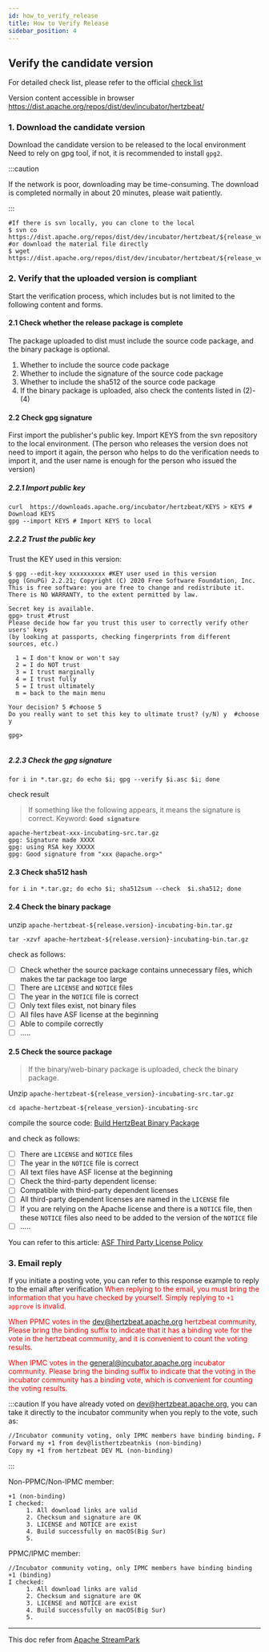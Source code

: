 ```yaml
---
id: how_to_verify_release
title: How to Verify Release
sidebar_position: 4
---
```


## Verify the candidate version

For detailed check list, please refer to the official [check list](https://cwiki.apache.org/confluence/display/INCUBATOR/Incubator+Release+Checklist)

Version content accessible in browser <https://dist.apache.org/repos/dist/dev/incubator/hertzbeat/>

### 1. Download the candidate version

Download the candidate version to be released to the local environment Need to rely on gpg tool, if not, it is recommended to install `gpg2`.

:::caution

If the network is poor, downloading may be time-consuming. The download is completed normally in about 20 minutes, please wait patiently.

:::

```shell
#If there is svn locally, you can clone to the local
$ svn co https://dist.apache.org/repos/dist/dev/incubator/hertzbeat/${release_version}-${rc_version}/
#or download the material file directly
$ wget https://dist.apache.org/repos/dist/dev/incubator/hertzbeat/${release_version}-${rc_version}/xxx.xxx
```

### 2. Verify that the uploaded version is compliant

Start the verification process, which includes but is not limited to the following content and forms.

#### 2.1 Check whether the release package is complete

The package uploaded to dist must include the source code package, and the binary package is optional.

1. Whether to include the source code package
2. Whether to include the signature of the source code package
3. Whether to include the sha512 of the source code package
4. If the binary package is uploaded, also check the contents listed in (2)-(4)

#### 2.2 Check gpg signature

First import the publisher's public key. Import KEYS from the svn repository to the local environment. (The person who releases the version does not need to import it again, the person who helps to do the verification needs to import it, and the user name is enough for the person who issued the version)

##### 2.2.1 Import public key

```shell
curl  https://downloads.apache.org/incubator/hertzbeat/KEYS > KEYS # Download KEYS
gpg --import KEYS # Import KEYS to local
```

##### 2.2.2 Trust the public key

Trust the KEY used in this version:

```shell
$ gpg --edit-key xxxxxxxxxx #KEY user used in this version
gpg (GnuPG) 2.2.21; Copyright (C) 2020 Free Software Foundation, Inc.
This is free software: you are free to change and redistribute it.
There is NO WARRANTY, to the extent permitted by law.

Secret key is available.
gpg> trust #trust
Please decide how far you trust this user to correctly verify other users' keys
(by looking at passports, checking fingerprints from different sources, etc.)

  1 = I don't know or won't say
  2 = I do NOT trust
  3 = I trust marginally
  4 = I trust fully
  5 = I trust ultimately
  m = back to the main menu

Your decision? 5 #choose 5
Do you really want to set this key to ultimate trust? (y/N) y  #choose y
                                                            
gpg>
         
```

##### 2.2.3 Check the gpg signature

```shell
for i in *.tar.gz; do echo $i; gpg --verify $i.asc $i; done
```

check result

> If something like the following appears, it means the signature is correct. Keyword: **`Good signature`**

```shell
apache-hertzbeat-xxx-incubating-src.tar.gz
gpg: Signature made XXXX
gpg: using RSA key XXXXX
gpg: Good signature from "xxx @apache.org>"
```

#### 2.3 Check sha512 hash

```shell
for i in *.tar.gz; do echo $i; sha512sum --check  $i.sha512; done
```

#### 2.4 Check the binary package

unzip  `apache-hertzbeat-${release.version}-incubating-bin.tar.gz`

```shell
tar -xzvf apache-hertzbeat-${release.version}-incubating-bin.tar.gz
```

check as follows:

- [ ] Check whether the source package contains unnecessary files, which makes the tar package too large
- [ ] There are `LICENSE` and `NOTICE` files
- [ ] The year in the `NOTICE` file is correct
- [ ] Only text files exist, not binary files
- [ ] All files have ASF license at the beginning
- [ ] Able to compile correctly
- [ ] .....

#### 2.5 Check the source package

> If the binary/web-binary package is uploaded, check the binary package.

Unzip `apache-hertzbeat-${release_version}-incubating-src.tar.gz`

```shell
cd apache-hertzbeat-${release_version}-incubating-src
```

compile the source code: [Build HertzBeat Binary Package](https://hertzbeat.apache.org/docs/community/development/#build-hertzbeat-binary-package)

and check as follows:

- [ ] There are `LICENSE` and `NOTICE` files
- [ ] The year in the `NOTICE` file is correct
- [ ] All text files have ASF license at the beginning
- [ ] Check the third-party dependent license:
- [ ] Compatible with third-party dependent licenses
- [ ] All third-party dependent licenses are named in the `LICENSE` file
- [ ] If you are relying on the Apache license and there is a `NOTICE` file, then these `NOTICE` files also need to be added to the version of the `NOTICE` file
- [ ] .....

You can refer to this article: [ASF Third Party License Policy](https://apache.org/legal/resolved.html)

### 3. Email reply

If you initiate a posting vote, you can refer to this response example to reply to the email after verification
<font color="red">
When replying to the email, you must bring the information that you have checked by yourself. Simply replying to `+1 approve` is invalid.

When PPMC votes in the <dev@hertzbeat.apache.org> hertzbeat community, Please bring the binding suffix to indicate that it has a binding vote for the vote in the hertzbeat community, and it is convenient to count the voting results.

When IPMC votes in the <general@incubator.apache.org> incubator community. Please bring the binding suffix to indicate that the voting in the incubator community has a binding vote, which is convenient for counting the voting results.
</font>

:::caution
If you have already voted on <dev@hertzbeat.apache.org>, you can take it directly to the incubator community when you reply to the vote, such as:

```html
//Incubator community voting, only IPMC members have binding binding，PPMC needs to be aware of binding changes
Forward my +1 from dev@listhertzbeatnkis (non-binding)
Copy my +1 from hertzbeat DEV ML (non-binding)
```

:::

Non-PPMC/Non-IPMC member:

```text
+1 (non-binding)
I checked:
     1. All download links are valid
     2. Checksum and signature are OK
     3. LICENSE and NOTICE are exist
     4. Build successfully on macOS(Big Sur)
     5. 
```

PPMC/IPMC member:

```text
//Incubator community voting, only IPMC members have binding binding
+1 (binding)
I checked:
     1. All download links are valid
     2. Checksum and signature are OK
     3. LICENSE and NOTICE are exist
     4. Build successfully on macOS(Big Sur)
     5. 
```

---

This doc refer from [Apache StreamPark](https://streampark.apache.org/)
